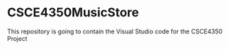 # CSCE4350MusicStore
This repository is going to contain the Visual Studio code for the CSCE4350 Project
